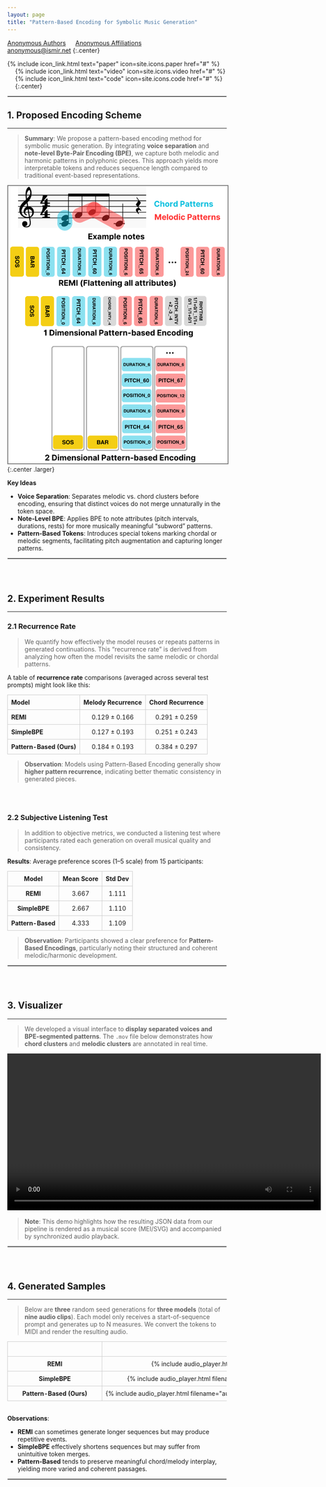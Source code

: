 ```yaml
---
layout: page
title: "Pattern-Based Encoding for Symbolic Music Generation"
---
```


<style>
.audio-table {
    display: block;
    overflow-x: auto;
    white-space: nowrap;
}

.audio-table table {
    width: auto;
    min-width: 150px; /* Adjust based on your needs */
}

.audio-table td, .audio-table th {
    min-width: 200px; /* Adjust based on the size of your audio players */
    border: 1px solid #ccc;
    text-align: center;
    padding: 8px;
}

.audio-table audio {
    width: 100%; /* Make audio player responsive within the cell */
    min-width: 250px; /* Adjust based on your needs */
}

table {
  margin: 0 auto;
  border-collapse: collapse;
}
th, td {
  border: 1px solid #ccc;
  padding: 8px;
  text-align: left;
}
</style>

[Anonymous Authors](#) &emsp;
[Anonymous Affiliations](#) &emsp;
<br>
anonymous@ismir.net
{:.center}

{% include icon_link.html text="paper" icon=site.icons.paper href="#" %} &emsp;
{% include icon_link.html text="video" icon=site.icons.video href="#" %} &emsp;
{% include icon_link.html text="code" icon=site.icons.code href="#" %} &emsp;
{:.center}

<hr style="border: double 1.35px silver;">

## 1. Proposed Encoding Scheme
---
> **Summary**: We propose a pattern-based encoding method for symbolic music generation. By integrating **voice separation** and **note-level Byte-Pair Encoding (BPE)**, we capture both melodic and harmonic patterns in polyphonic pieces. This approach yields more interpretable tokens and reduces sequence length compared to traditional event-based representations.

<img src="img/01_Encoding.png" style="border: 2px solid grey">
{:.center .larger}

**Key Ideas**  
- **Voice Separation**: Separates melodic vs. chord clusters before encoding, ensuring that distinct voices do not merge unnaturally in the token space.  
- **Note-Level BPE**: Applies BPE to note attributes (pitch intervals, durations, rests) for more musically meaningful “subword” patterns.  
- **Pattern-Based Tokens**: Introduces special tokens marking chordal or melodic segments, facilitating pitch augmentation and capturing longer patterns.

<hr style="border: double 1.35px silver;">

<br><br>

## 2. Experiment Results
---

### 2.1 Recurrence Rate
> We quantify how effectively the model reuses or repeats patterns in generated continuations. This “recurrence rate” is derived from analyzing how often the model revisits the same melodic or chordal patterns.


A table of **recurrence rate** comparisons (averaged across several test prompts) might look like this:

| Model                   | Melody Recurrence | Chord Recurrence |
|-------------------------|:-----------------:|:----------------:|
| **REMI**                | 0.129 ± 0.166     | 0.291 ± 0.259    |
| **SimpleBPE**           | 0.127 ± 0.193     | 0.251 ± 0.243    |
| **Pattern-Based (Ours)**| 0.184 ± 0.193     | 0.384 ± 0.297    |

> **Observation**: Models using Pattern-Based Encoding generally show **higher pattern recurrence**, indicating better thematic consistency in generated pieces.

<br><br>

### 2.2 Subjective Listening Test
> In addition to objective metrics, we conducted a listening test where participants rated each generation on overall musical quality and consistency.


**Results**: Average preference scores (1–5 scale) from 15 participants:


| Model             | Mean Score | Std Dev  |
|:-----------------:|:----------:|:--------:|
| **REMI**          | 3.667      | 1.111    |
| **SimpleBPE**     | 2.667      | 1.110    |
| **Pattern-Based** | 4.333      | 1.109    |

> **Observation**: Participants showed a clear preference for **Pattern-Based Encodings**, particularly noting their structured and coherent melodic/harmonic development.

<hr style="border: double 1.35px silver;">

<br><br>

## 3. Visualizer
---
> We developed a visual interface to **display separated voices and BPE-segmented patterns**. The `.mov` file below demonstrates how **chord clusters** and **melodic clusters** are annotated in real time.

<video width="720" controls>
  <source src="video/Visualizer_Demo.mov" type="video/quicktime">
</video>

> **Note**: This demo highlights how the resulting JSON data from our pipeline is rendered as a musical score (MEI/SVG) and accompanied by synchronized audio playback.

<hr style="border: double 1.35px silver;">

<br><br>

## 4. Generated Samples
---
> Below are **three** random seed generations for **three models** (total of **nine audio clips**). Each model only receives a start-of-sequence prompt and generates up to N measures. We convert the tokens to MIDI and render the resulting audio.

<div class="audio-table" markdown="block">

|                         | **Sample #1**                                                              | **Sample #2**                                                              | **Sample #3**                                                              |
|-------------------------|:---------------------------------------------------------------------------:|:---------------------------------------------------------------------------:|:---------------------------------------------------------------------------:|
| **REMI**                | {% include audio_player.html filename="audio/Listening/REMI/Prompt3_REMI.mp3" %}       | {% include audio_player.html filename="audio/Listening/REMI/Prompt2_REMI.mp3" %}       | {% include audio_player.html filename="audio/Listening/REMI/Prompt2_REMI.mp3" %}       |
| **SimpleBPE**           | {% include audio_player.html filename="audio/Listening/SimpleBPE3000/Prompt1_SimpleBPE.mp3" %} | {% include audio_player.html filename="audio/Listening/SimpleBPE3000/Prompt2_SimpleBPE.mp3" %} | {% include audio_player.html filename="audio/Listening/SimpleBPE3000/Prompt3_SimpleBPE.mp3" %} |
| **Pattern-Based (Ours)**| {% include audio_player.html filename="audio/Listening/Pattern-Based_300_100_with_Dropout/Prompt1_PB.mp3" %} | {% include audio_player.html filename="audio/Listening/Pattern-Based_300_100_with_Dropout/Prompt2_PB.mp3" %} | {% include audio_player.html filename="audio/Listening/Pattern-Based_300_100_with_Dropout/Prompt3_PB.mp3" %} |


</div>

<br>

**Observations**:  

- **REMI** can sometimes generate longer sequences but may produce repetitive events.  
- **SimpleBPE** effectively shortens sequences but may suffer from unintuitive token merges.  
- **Pattern-Based** tends to preserve meaningful chord/melody interplay, yielding more varied and coherent passages.

<hr style="border: double 1.35px silver;">
